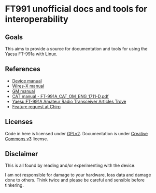 # FT991 unofficial docs and tools for interoperability

## Goals

This aims to provide a source for documentation and tools for using the Yaesu FT-991a with Linux.

## References

 * [Device manual](https://www.yaesu.com/downloadFile.cfm?FileID=16621&FileCatID=158&FileName=FT%2D991A%5FOM%5FENG%5FEH067M205%5F2006J%2DFS%2D1.pdf&FileContentType=application%2Fpdf)
 * [Wires-X manual](https://www.yaesu.com/downloadFile.cfm?FileID=13425&FileCatID=158&FileName=FT%2D991A%5FWIRES%2DX%5FENG%5F1712%2DC.pdf&FileContentType=application%2Fpdf)
 * [GM manual](https://www.yaesu.com/downloadFile.cfm?FileID=13279&FileCatID=158&FileName=FT%2D991A%5FGM%5FENG%5F1710%2DB.pdf&FileContentType=application%2Fpdf)
 * [CAT manual - FT-991A_CAT_OM_ENG_1711-D.pdf](https://www.yaesu.com/downloadFile.cfm?FileID=13370&FileCatID=158&FileName=FT%2D991A%5FCAT%5FOM%5FENG%5F1711%2DD.pdf&FileContentType=application%2Fpdf)
 * [Yaesu FT-991A Amateur Radio Transceiver Articles Trove](https://github.com/rfrht/FT-991A/wiki)
 * [Feature request at Chirp](https://chirp.danplanet.com/issues/2531)

## Licenses

Code in here is licensed under [GPLv2](./LICENSE.GPL).
Documentation is under [Creative Commons v3](https://creativecommons.org/licenses/by/3.0/) license.

## Disclaimer

This is all found by reading and/or experimenting with the device.

I am not responsible for damage to your hardware, loss data and damage done to others.
Think twice and please be careful and sensible before tinkering.

